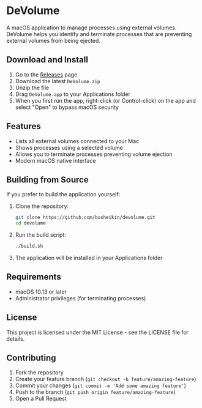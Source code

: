 # DeVolume

A macOS application to manage processes using external volumes. DeVolume helps you identify and terminate processes that are preventing external volumes from being ejected.

## Download and Install

1. Go to the [Releases](https://github.com/busheikin/devolume/releases) page
2. Download the latest `DeVolume.zip`
3. Unzip the file
4. Drag `DeVolume.app` to your Applications folder
5. When you first run the app, right-click (or Control-click) on the app and select "Open" to bypass macOS security

## Features

- Lists all external volumes connected to your Mac
- Shows processes using a selected volume
- Allows you to terminate processes preventing volume ejection
- Modern macOS native interface

## Building from Source

If you prefer to build the application yourself:

1. Clone the repository:
   ```bash
   git clone https://github.com/busheikin/devolume.git
   cd devolume
   ```

2. Run the build script:
   ```bash
   ./build.sh
   ```

3. The application will be installed in your Applications folder

## Requirements

- macOS 10.13 or later
- Administrator privileges (for terminating processes)

## License

This project is licensed under the MIT License - see the LICENSE file for details.

## Contributing

1. Fork the repository
2. Create your feature branch (`git checkout -b feature/amazing-feature`)
3. Commit your changes (`git commit -m 'Add some amazing feature'`)
4. Push to the branch (`git push origin feature/amazing-feature`)
5. Open a Pull Request 
